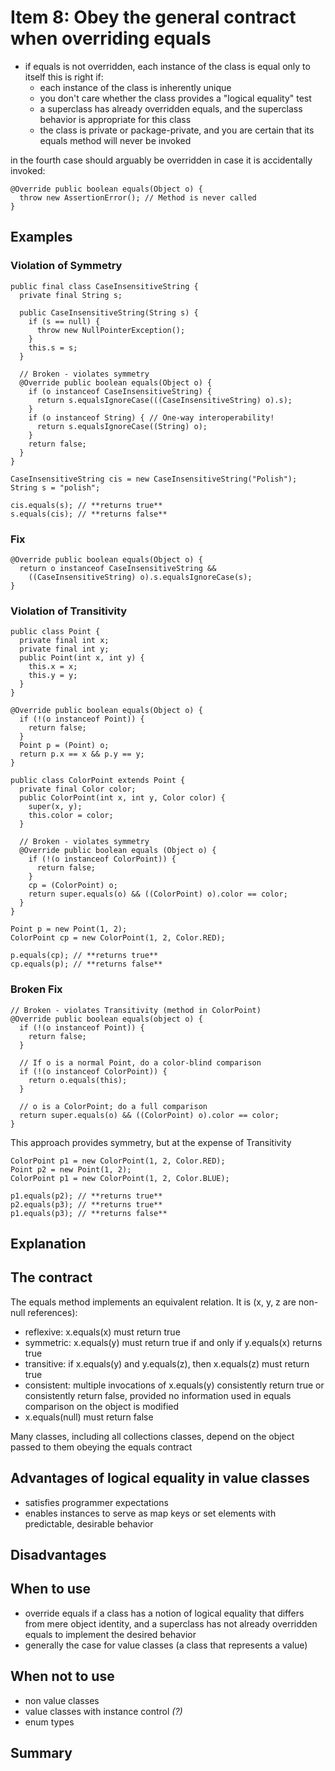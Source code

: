 # Item 8: Obey the general contract when overriding equals

- if equals is not overridden, each instance of the class is equal only to itself
  this is right if:
    - each instance of the class is inherently unique
    - you don't care whether the class provides a "logical equality" test
    - a superclass has already overridden equals, and the superclass behavior is appropriate for this class
    - the class is private or package-private, and you are certain that its equals method will never be invoked

in the fourth case should arguably be overridden in case it is accidentally invoked:

    @Override public boolean equals(Object o) {
      throw new AssertionError(); // Method is never called
    }

## Examples

### Violation of Symmetry

    public final class CaseInsensitiveString {
      private final String s;

      public CaseInsensitiveString(String s) {
        if (s == null) {
          throw new NullPointerException();
        }
        this.s = s;
      }

      // Broken - violates symmetry
      @Override public boolean equals(Object o) {
        if (o instanceof CaseInsensitiveString) {
          return s.equalsIgnoreCase(((CaseInsensitiveString) o).s);
        }
        if (o instanceof String) { // One-way interoperability!
          return s.equalsIgnoreCase((String) o);
        }
        return false;
      }
    }

    CaseInsensitiveString cis = new CaseInsensitiveString("Polish");
    String s = "polish";

    cis.equals(s); // **returns true**
    s.equals(cis); // **returns false**

### Fix

    @Override public boolean equals(Object o) {
      return o instanceof CaseInsensitiveString &&
        ((CaseInsensitiveString) o).s.equalsIgnoreCase(s);
    }

### Violation of Transitivity

    public class Point {
      private final int x;
      private final int y;
      public Point(int x, int y) {
        this.x = x;
        this.y = y;
      }
    }

    @Override public boolean equals(Object o) {
      if (!(o instanceof Point)) {
        return false;
      }
      Point p = (Point) o;
      return p.x == x && p.y == y;
    }

    public class ColorPoint extends Point {
      private final Color color;
      public ColorPoint(int x, int y, Color color) {
        super(x, y);
        this.color = color;
      }

      // Broken - violates symmetry
      @Override public boolean equals (Object o) {
        if (!(o instanceof ColorPoint)) {
          return false;
        }
        cp = (ColorPoint) o;
        return super.equals(o) && ((ColorPoint) o).color == color;
      }
    }

    Point p = new Point(1, 2);
    ColorPoint cp = new ColorPoint(1, 2, Color.RED);

    p.equals(cp); // **returns true**
    cp.equals(p); // **returns false**

### Broken Fix

    // Broken - violates Transitivity (method in ColorPoint)
    @Override public boolean equals(object o) {
      if (!(o instanceof Point)) {
        return false;
      }

      // If o is a normal Point, do a color-blind comparison
      if (!(o instanceof ColorPoint)) {
        return o.equals(this);
      }

      // o is a ColorPoint; do a full comparison
      return super.equals(o) && ((ColorPoint) o).color == color;
    }

This approach provides symmetry, but at the expense of Transitivity

    ColorPoint p1 = new ColorPoint(1, 2, Color.RED);
    Point p2 = new Point(1, 2);
    ColorPoint p1 = new ColorPoint(1, 2, Color.BLUE);

    p1.equals(p2); // **returns true**
    p2.equals(p3); // **returns true**
    p1.equals(p3); // **returns false**

## Explanation

## The contract

The equals method implements an equivalent relation. It is (x, y, z are non-null references):

- reflexive: x.equals(x) must return true
- symmetric: x.equals(y) must return true if and only if y.equals(x) returns true
- transitive: if x.equals(y) and y.equals(z), then x.equals(z) must return true
- consistent: multiple invocations of x.equals(y) consistently return true or consistently return false, provided no information used in equals comparison on the object is modified
- x.equals(null) must return false

Many classes, including all collections classes, depend on the object passed to them obeying the equals contract

## Advantages of logical equality in value classes

- satisfies programmer expectations
- enables instances to serve as map keys or set elements with predictable, desirable behavior

## Disadvantages

## When to use

- override equals if a class has a notion of logical equality that differs from mere object identity, and a superclass has not already overridden equals to implement the desired behavior
- generally the case for value classes (a class that represents a value)

## When not to use

- non value classes
- value classes with instance control *(?)*
- enum types

## Summary
